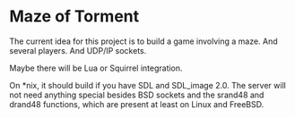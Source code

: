 # Maze of Torment

The current idea for this project is to build a game involving a maze. And
several players. And UDP/IP sockets.

Maybe there will be Lua or Squirrel integration.

On *nix, it should build if you have SDL and SDL_image 2.0. The server
will not need anything special besides BSD sockets and the srand48 and
drand48 functions, which are present at least on Linux and FreeBSD.
